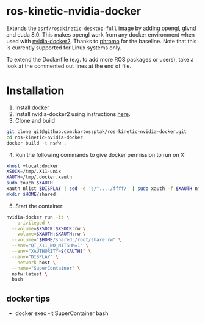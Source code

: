 # ros-kinetic-nvidia-docker
Extends the `osrf/ros:kinetic-desktop-full` image by adding opengl, glvnd and
cuda 8.0. This makes opengl work from any docker environment when used with
[nvidia-docker2](https://github.com/NVIDIA/nvidia-docker). Thanks to
[phromo](https://github.com/phromo/ros-indigo-desktop-full-nvidia) for the
baseline. Note that this is currently supported for Linux systems only.

To extend the Dockerfile (e.g. to add more ROS packages or users), take a
look at the commented out lines at the end of file.

# Installation
1. Install docker
2. Install nvidia-docker2 using instructions
[here](https://github.com/NVIDIA/nvidia-docker).
3. Clone and build
```bash
git clone git@github.com:bartoszptak/ros-kinetic-nvidia-docker.git
cd ros-kinetic-nvidia-docker
docker build -t nsfw .
```
4. Run the following commands to give docker permission to run on X:
```bash
xhost +local:docker
XSOCK=/tmp/.X11-unix
XAUTH=/tmp/.docker.xauth
sudo touch $XAUTH
xauth nlist $DISPLAY | sed -e 's/^..../ffff/' | sudo xauth -f $XAUTH nmerge -
mkdir $HOME/shared
```
5. Start the container:
```bash
nvidia-docker run -it \
  --privileged \
  --volume=$XSOCK:$XSOCK:rw \
  --volume=$XAUTH:$XAUTH:rw \
  --volume="$HOME/shared:/root/share:rw" \
  --env="QT_X11_NO_MITSHM=1" \
  --env="XAUTHORITY=${XAUTH}" \
  --env="DISPLAY" \
  --network host \
  --name="SuperContainer" \
  nsfw:latest \
  bash
```


## docker tips
* docker exec -it SuperContainer bash
